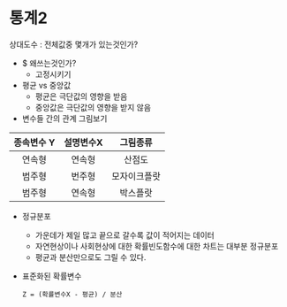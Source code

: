 # 통계2

상대도수 : 전체값중 몇개가 있는것인가?

* $ 왜쓰는것인가?
  * 고정시키기
* 평균 vs 중앙값
  * 평균은 극단값의 영향을 받음
  * 중앙값은 극단값의 영향을 받지 않음
* 변수들 간의 관계 그림보기

| 종속변수 Y | 설명변수X |   그림종류   |
| :--------: | :-------: | :----------: |
|   연속형   |  연속형   |    산점도    |
|   범주형   |  번주형   | 모자이크플랏 |
|   범주형   |  연속형   |   박스플랏   |

* 정규분포

  * 가운데가 제일 많고 끝으로 갈수록 값이 적어지는 데이터
  * 자연현상이나 사회현상에 대한 확률빈도함수에 대한 차트는 대부분 정규분포
  * 평균과 분산만으로도 그릴 수 있다.

* 표준화된 확률변수

  ```
  Z = (확률변수X - 평균) / 분산
  ```

  

  